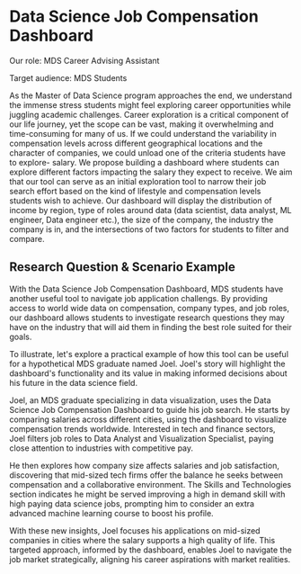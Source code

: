 # Data Science Job Compensation Dashboard

Our role: MDS Career Advising Assistant

Target audience: MDS Students

As the Master of Data Science program approaches the end, we understand the immense stress students might feel exploring career opportunities while juggling academic challenges. Career exploration is a critical component of our life journey, yet the scope can be vast, making it overwhelming and time-consuming for many of us. If we could understand the variability in compensation levels across different geographical locations and the character of companies, we could unload one of the criteria students have to explore- salary. We propose building a dashboard where students can explore different factors impacting the salary they expect to receive. We aim that our tool can serve as an initial exploration tool to narrow their job search effort based on the kind of lifestyle and compensation levels students wish to achieve. Our dashboard will display the distribution of income by region, type of roles around data (data scientist, data analyst, ML engineer, Data engineer etc.), the size of the company, the industry the company is in, and the intersections of two factors for students to filter and compare.


## Research Question & Scenario Example

With the Data Science Job Compensation Dashboard, MDS students have another useful tool to navigate job application challengs. By providing access to world wide data on compensation, company types, and job roles, our dashboard allows students to investigate research questions they may have on the industry that will aid them in finding the best role suited for their goals.

To illustrate, let's explore a practical example of how this tool can be useful for a hypothetical MDS graduate named Joel. Joel's story will highlight the dashboard's functionality and its value in making informed decisions about his future in the data science field.

Joel, an MDS graduate specializing in data visualization, uses the Data Science Job Compensation Dashboard to guide his job search. He starts by comparing salaries across different cities, using the dashboard to visualize compensation trends worldwide. Interested in tech and finance sectors, Joel filters job roles to Data Analyst and Visualization Specialist, paying close attention to industries with competitive pay.

He then explores how company size affects salaries and job satisfaction, discovering that mid-sized tech firms offer the balance he seeks between compensation and a collaborative environment. The Skills and Technologies section indicates he might be served improving a high in demand skill with high paying data science jobs, prompting him to consider an extra advanced machine learning course to boost his profile.

With these new insights, Joel focuses his applications on mid-sized companies in cities where the salary supports a high quality of life. This targeted approach, informed by the dashboard, enables Joel to navigate the job market strategically, aligning his career aspirations with market realities.